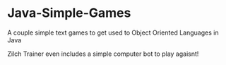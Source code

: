 # Java-Simple-Games
A couple simple text games to get used to Object Oriented Languages in Java

Zilch Trainer even includes a simple computer bot to play agaisnt!
